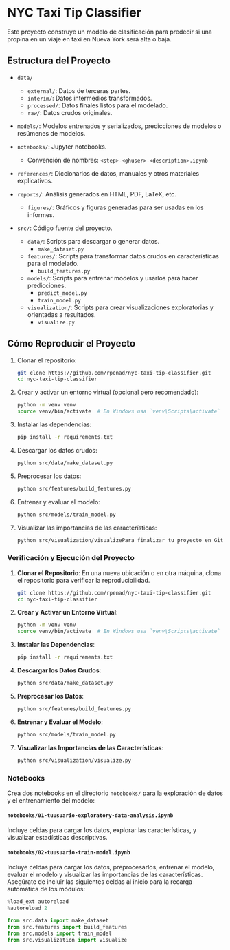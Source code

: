 # NYC Taxi Tip Classifier

Este proyecto construye un modelo de clasificación para predecir si una propina en un viaje en taxi en Nueva York será alta o baja.

## Estructura del Proyecto

- `data/`
  - `external/`: Datos de terceras partes.
  - `interim/`: Datos intermedios transformados.
  - `processed/`: Datos finales listos para el modelado.
  - `raw/`: Datos crudos originales.

- `models/`: Modelos entrenados y serializados, predicciones de modelos o resúmenes de modelos.

- `notebooks/`: Jupyter notebooks.
  - Convención de nombres: `<step>-<ghuser>-<description>.ipynb`

- `references/`: Diccionarios de datos, manuales y otros materiales explicativos.

- `reports/`: Análisis generados en HTML, PDF, LaTeX, etc.
  - `figures/`: Gráficos y figuras generadas para ser usadas en los informes.

- `src/`: Código fuente del proyecto.
  - `data/`: Scripts para descargar o generar datos.
    - `make_dataset.py`
  - `features/`: Scripts para transformar datos crudos en características para el modelado.
    - `build_features.py`
  - `models/`: Scripts para entrenar modelos y usarlos para hacer predicciones.
    - `predict_model.py`
    - `train_model.py`
  - `visualization/`: Scripts para crear visualizaciones exploratorias y orientadas a resultados.
    - `visualize.py`

## Cómo Reproducir el Proyecto

1. Clonar el repositorio:
    ```bash
    git clone https://github.com/rpenad/nyc-taxi-tip-classifier.git
    cd nyc-taxi-tip-classifier
    ```

2. Crear y activar un entorno virtual (opcional pero recomendado):
    ```bash
    python -m venv venv
    source venv/bin/activate  # En Windows usa `venv\Scripts\activate`
    ```

3. Instalar las dependencias:
    ```bash
    pip install -r requirements.txt
    ```

4. Descargar los datos crudos:
    ```bash
    python src/data/make_dataset.py
    ```

5. Preprocesar los datos:
    ```bash
    python src/features/build_features.py
    ```

6. Entrenar y evaluar el modelo:
    ```bash
    python src/models/train_model.py
    ```

7. Visualizar las importancias de las características:
    ```bash
    python src/visualization/visualizePara finalizar tu proyecto en GitHub y asegurarnos de que todo funcione correctamente, sigue estos pasos finales:

### Verificación y Ejecución del Proyecto
1. **Clonar el Repositorio**: En una nueva ubicación o en otra máquina, clona el repositorio para verificar la reproducibilidad.
    ```bash
    git clone https://github.com/rpenad/nyc-taxi-tip-classifier.git
    cd nyc-taxi-tip-classifier
    ```

2. **Crear y Activar un Entorno Virtual**:
    ```bash
    python -m venv venv
    source venv/bin/activate  # En Windows usa `venv\Scripts\activate`
    ```

3. **Instalar las Dependencias**:
    ```bash
    pip install -r requirements.txt
    ```

4. **Descargar los Datos Crudos**:
    ```bash
    python src/data/make_dataset.py
    ```

5. **Preprocesar los Datos**:
    ```bash
    python src/features/build_features.py
    ```

6. **Entrenar y Evaluar el Modelo**:
    ```bash
    python src/models/train_model.py
    ```

7. **Visualizar las Importancias de las Características**:
    ```bash
    python src/visualization/visualize.py
    ```

### Notebooks
Crea dos notebooks en el directorio `notebooks/` para la exploración de datos y el entrenamiento del modelo:

#### `notebooks/01-tuusuario-exploratory-data-analysis.ipynb`
Incluye celdas para cargar los datos, explorar las características, y visualizar estadísticas descriptivas.

#### `notebooks/02-tuusuario-train-model.ipynb`
Incluye celdas para cargar los datos, preprocesarlos, entrenar el modelo, evaluar el modelo y visualizar las importancias de las características. Asegúrate de incluir las siguientes celdas al inicio para la recarga automática de los módulos:
```python
%load_ext autoreload
%autoreload 2

from src.data import make_dataset
from src.features import build_features
from src.models import train_model
from src.visualization import visualize
